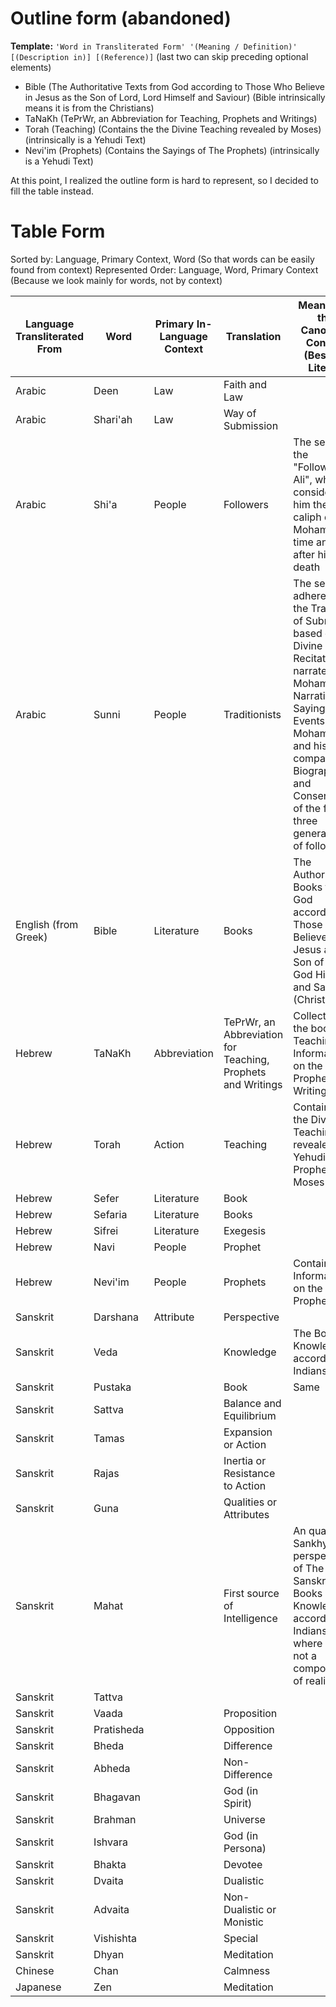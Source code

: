 # Outline form (abandoned)
**Template:** `'Word in Transliterated Form' '(Meaning / Definition)' [(Description in)] [(Reference)]` (last two can skip preceding optional elements)

- Bible (The Authoritative Texts from God according to Those Who Believe in Jesus as the Son of Lord, Lord Himself and Saviour) (Bible intrinsically means it is from the Christians)
- TaNaKh (TePrWr, an Abbreviation for Teaching, Prophets and Writings)
- Torah (Teaching) (Contains the the Divine Teaching revealed by Moses) (intrinsically is a Yehudi Text)
- Nevi'im (Prophets) (Contains the Sayings of The Prophets) (intrinsically is a Yehudi Text)

At this point, I realized the outline form is hard to represent, so I decided to fill the table instead.
# Table Form
Sorted by: Language, Primary Context, Word (So that words can be easily found from context)
Represented Order: Language, Word, Primary Context (Because we look mainly for words, not by context)

| Language Transliterated From | Word       | Primary In-Language Context | Translation                                                 | Meaning in the Canonical Context (Besides Literal)                                                                                                                                                                                               | Any Ties to a Culture                |
| ---------------------------- | ---------- | --------------------------- | ----------------------------------------------------------- | ------------------------------------------------------------------------------------------------------------------------------------------------------------------------------------------------------------------------------------------------ | ------------------------------------ |
| Arabic                       | Deen       | Law                         | Faith and Law                                               |                                                                                                                                                                                                                                                  |                                      |
| Arabic                       | Shari'ah   | Law                         | Way of Submission                                           |                                                                                                                                                                                                                                                  |                                      |
| Arabic                       | Shi'a      | People                      | Followers                                                   | The sect of the "Followers of Ali", who considered him the right caliph during Mohammed's time and after his death                                                                                                                               |                                      |
| Arabic                       | Sunni      | People                      | Traditionists                                               | The sect of adherents of the Tradition of Submitters based on the Divine Recitation narrated by Mohammed, Narrations of Sayings and Events of Mohammed and his companions, Biographies and Consensus of the first three generations of followers |                                      |
| English (from Greek)         | Bible      | Literature                  | Books                                                       | The Authoritative Books from God according to Those Who Believe in Jesus as the Son of God, God Himself and Saviour (Christ)                                                                                                                     | Intrinsically it is a Christian Text |
| Hebrew                       | TaNaKh     | Abbreviation                | TePrWr, an Abbreviation for Teaching, Prophets and Writings | Collection of the books on Teaching, Information on the Prophets and Writings                                                                                                                                                                    | Intrinsically it is a Yehudi Text    |
| Hebrew                       | Torah      | Action                      | Teaching                                                    | Contains the the Divine Teaching revealed by Yehudi Prophet Moses                                                                                                                                                                                | Intrinsically it is a Yehudi Text    |
| Hebrew                       | Sefer      | Literature                  | Book                                                        |                                                                                                                                                                                                                                                  |                                      |
| Hebrew                       | Sefaria    | Literature                  | Books                                                       |                                                                                                                                                                                                                                                  |                                      |
| Hebrew                       | Sifrei     | Literature                  | Exegesis                                                    |                                                                                                                                                                                                                                                  |                                      |
| Hebrew                       | Navi       | People                      | Prophet                                                     |                                                                                                                                                                                                                                                  |                                      |
| Hebrew                       | Nevi'im    | People                      | Prophets                                                    | Contains Information on the Prophets                                                                                                                                                                                                             | Intrinsically it is a Yehudi Text    |
| Sanskrit                     | Darshana   | Attribute                   | Perspective                                                 |                                                                                                                                                                                                                                                  | NO                                   |
| Sanskrit                     | Veda       |                             | Knowledge                                                   | The Books of Knowledge according to Indians                                                                                                                                                                                                      | Intrinsically it is an Indian Text   |
| Sanskrit                     | Pustaka    |                             | Book                                                        | Same                                                                                                                                                                                                                                             | NO                                   |
| Sanskrit                     | Sattva     |                             | Balance and Equilibrium                                     |                                                                                                                                                                                                                                                  |                                      |
| Sanskrit                     | Tamas      |                             | Expansion or Action                                         |                                                                                                                                                                                                                                                  |                                      |
| Sanskrit                     | Rajas      |                             | Inertia or Resistance to Action                             |                                                                                                                                                                                                                                                  |                                      |
| Sanskrit                     | Guna       |                             | Qualities or Attributes                                     |                                                                                                                                                                                                                                                  |                                      |
| Sanskrit                     | Mahat      |                             | First source of Intelligence                                | An quality of Sankhya perspective of The Sanskrit Books of Knowledge according to Indians, where God is not a component of reality                                                                                                               |                                      |
| Sanskrit                     | Tattva     |                             |                                                             |                                                                                                                                                                                                                                                  |                                      |
| Sanskrit                     | Vaada      |                             | Proposition                                                 |                                                                                                                                                                                                                                                  |                                      |
| Sanskrit                     | Pratisheda |                             | Opposition                                                  |                                                                                                                                                                                                                                                  |                                      |
| Sanskrit                     | Bheda      |                             | Difference                                                  |                                                                                                                                                                                                                                                  |                                      |
| Sanskrit                     | Abheda     |                             | Non-Difference                                              |                                                                                                                                                                                                                                                  |                                      |
| Sanskrit                     | Bhagavan   |                             | God (in Spirit)                                             |                                                                                                                                                                                                                                                  |                                      |
| Sanskrit                     | Brahman    |                             | Universe                                                    |                                                                                                                                                                                                                                                  |                                      |
| Sanskrit                     | Ishvara    |                             | God (in Persona)                                            |                                                                                                                                                                                                                                                  |                                      |
| Sanskrit                     | Bhakta     |                             | Devotee                                                     |                                                                                                                                                                                                                                                  |                                      |
| Sanskrit                     | Dvaita     |                             | Dualistic                                                   |                                                                                                                                                                                                                                                  |                                      |
| Sanskrit                     | Advaita    |                             | Non-Dualistic or Monistic                                   |                                                                                                                                                                                                                                                  |                                      |
| Sanskrit                     | Vishishta  |                             | Special                                                     |                                                                                                                                                                                                                                                  |                                      |
| Sanskrit                     | Dhyan      |                             | Meditation                                                  |                                                                                                                                                                                                                                                  |                                      |
| Chinese                      | Chan       |                             | Calmness                                                    |                                                                                                                                                                                                                                                  |                                      |
| Japanese                     | Zen        |                             | Meditation                                                  |                                                                                                                                                                                                                                                  |                                      |
